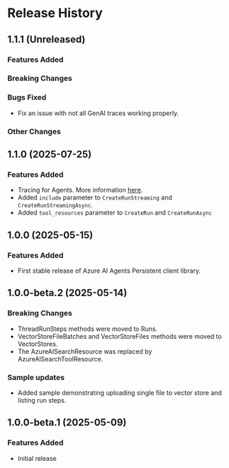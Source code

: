 # Release History

## 1.1.1 (Unreleased)

### Features Added

### Breaking Changes

### Bugs Fixed
- Fix an issue with not all GenAI traces working properly.

### Other Changes

## 1.1.0 (2025-07-25)

### Features Added
- Tracing for Agents. More information [here](https://github.com/Azure/azure-sdk-for-net/blob/main/sdk/ai/Azure.AI.Agents.Persistent/README.md#tracing).
- Added `include` parameter to `CreateRunStreaming` and `CreateRunStreamingAsync`.
- Added `tool_resources` parameter to `CreateRun` and `CreateRunAsync`

## 1.0.0 (2025-05-15)

### Features Added
- First stable release of Azure AI Agents Persistent client library.

## 1.0.0-beta.2 (2025-05-14)

### Breaking Changes
- ThreadRunSteps methods were moved to Runs.
- VectorStoreFileBatches and VectorStoreFiles methods were moved to VectorStores.
- The AzureAISearchResource was replaced by AzureAISearchToolResource.

### Sample updates
- Added sample demonstrating uploading single file to vector store and listing run steps.

## 1.0.0-beta.1 (2025-05-09)

### Features Added
- Initial release

